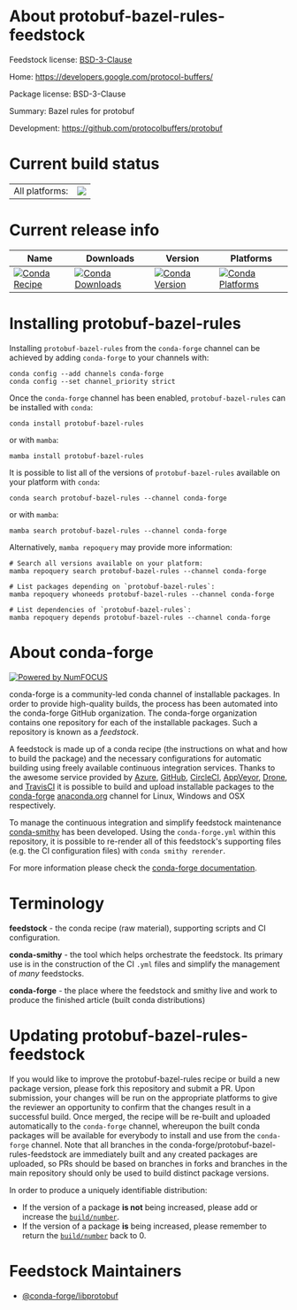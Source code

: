 About protobuf-bazel-rules-feedstock
====================================

Feedstock license: [BSD-3-Clause](https://github.com/conda-forge/protobuf-bazel-rules-feedstock/blob/main/LICENSE.txt)

Home: https://developers.google.com/protocol-buffers/

Package license: BSD-3-Clause

Summary: Bazel rules for protobuf

Development: https://github.com/protocolbuffers/protobuf

Current build status
====================


<table><tr><td>All platforms:</td>
    <td>
      <a href="https://dev.azure.com/conda-forge/feedstock-builds/_build/latest?definitionId=24397&branchName=main">
        <img src="https://dev.azure.com/conda-forge/feedstock-builds/_apis/build/status/protobuf-bazel-rules-feedstock?branchName=main">
      </a>
    </td>
  </tr>
</table>

Current release info
====================

| Name | Downloads | Version | Platforms |
| --- | --- | --- | --- |
| [![Conda Recipe](https://img.shields.io/badge/recipe-protobuf--bazel--rules-green.svg)](https://anaconda.org/conda-forge/protobuf-bazel-rules) | [![Conda Downloads](https://img.shields.io/conda/dn/conda-forge/protobuf-bazel-rules.svg)](https://anaconda.org/conda-forge/protobuf-bazel-rules) | [![Conda Version](https://img.shields.io/conda/vn/conda-forge/protobuf-bazel-rules.svg)](https://anaconda.org/conda-forge/protobuf-bazel-rules) | [![Conda Platforms](https://img.shields.io/conda/pn/conda-forge/protobuf-bazel-rules.svg)](https://anaconda.org/conda-forge/protobuf-bazel-rules) |

Installing protobuf-bazel-rules
===============================

Installing `protobuf-bazel-rules` from the `conda-forge` channel can be achieved by adding `conda-forge` to your channels with:

```
conda config --add channels conda-forge
conda config --set channel_priority strict
```

Once the `conda-forge` channel has been enabled, `protobuf-bazel-rules` can be installed with `conda`:

```
conda install protobuf-bazel-rules
```

or with `mamba`:

```
mamba install protobuf-bazel-rules
```

It is possible to list all of the versions of `protobuf-bazel-rules` available on your platform with `conda`:

```
conda search protobuf-bazel-rules --channel conda-forge
```

or with `mamba`:

```
mamba search protobuf-bazel-rules --channel conda-forge
```

Alternatively, `mamba repoquery` may provide more information:

```
# Search all versions available on your platform:
mamba repoquery search protobuf-bazel-rules --channel conda-forge

# List packages depending on `protobuf-bazel-rules`:
mamba repoquery whoneeds protobuf-bazel-rules --channel conda-forge

# List dependencies of `protobuf-bazel-rules`:
mamba repoquery depends protobuf-bazel-rules --channel conda-forge
```


About conda-forge
=================

[![Powered by
NumFOCUS](https://img.shields.io/badge/powered%20by-NumFOCUS-orange.svg?style=flat&colorA=E1523D&colorB=007D8A)](https://numfocus.org)

conda-forge is a community-led conda channel of installable packages.
In order to provide high-quality builds, the process has been automated into the
conda-forge GitHub organization. The conda-forge organization contains one repository
for each of the installable packages. Such a repository is known as a *feedstock*.

A feedstock is made up of a conda recipe (the instructions on what and how to build
the package) and the necessary configurations for automatic building using freely
available continuous integration services. Thanks to the awesome service provided by
[Azure](https://azure.microsoft.com/en-us/services/devops/), [GitHub](https://github.com/),
[CircleCI](https://circleci.com/), [AppVeyor](https://www.appveyor.com/),
[Drone](https://cloud.drone.io/welcome), and [TravisCI](https://travis-ci.com/)
it is possible to build and upload installable packages to the
[conda-forge](https://anaconda.org/conda-forge) [anaconda.org](https://anaconda.org/)
channel for Linux, Windows and OSX respectively.

To manage the continuous integration and simplify feedstock maintenance
[conda-smithy](https://github.com/conda-forge/conda-smithy) has been developed.
Using the ``conda-forge.yml`` within this repository, it is possible to re-render all of
this feedstock's supporting files (e.g. the CI configuration files) with ``conda smithy rerender``.

For more information please check the [conda-forge documentation](https://conda-forge.org/docs/).

Terminology
===========

**feedstock** - the conda recipe (raw material), supporting scripts and CI configuration.

**conda-smithy** - the tool which helps orchestrate the feedstock.
                   Its primary use is in the construction of the CI ``.yml`` files
                   and simplify the management of *many* feedstocks.

**conda-forge** - the place where the feedstock and smithy live and work to
                  produce the finished article (built conda distributions)


Updating protobuf-bazel-rules-feedstock
=======================================

If you would like to improve the protobuf-bazel-rules recipe or build a new
package version, please fork this repository and submit a PR. Upon submission,
your changes will be run on the appropriate platforms to give the reviewer an
opportunity to confirm that the changes result in a successful build. Once
merged, the recipe will be re-built and uploaded automatically to the
`conda-forge` channel, whereupon the built conda packages will be available for
everybody to install and use from the `conda-forge` channel.
Note that all branches in the conda-forge/protobuf-bazel-rules-feedstock are
immediately built and any created packages are uploaded, so PRs should be based
on branches in forks and branches in the main repository should only be used to
build distinct package versions.

In order to produce a uniquely identifiable distribution:
 * If the version of a package **is not** being increased, please add or increase
   the [``build/number``](https://docs.conda.io/projects/conda-build/en/latest/resources/define-metadata.html#build-number-and-string).
 * If the version of a package **is** being increased, please remember to return
   the [``build/number``](https://docs.conda.io/projects/conda-build/en/latest/resources/define-metadata.html#build-number-and-string)
   back to 0.

Feedstock Maintainers
=====================

* [@conda-forge/libprotobuf](https://github.com/orgs/conda-forge/teams/libprotobuf/)

